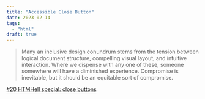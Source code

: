 ```yaml
---
title: "Accessible Close Button"
date: 2023-02-14
tags:
  - "html"
draft: true
---
```


> Many an inclusive design conundrum stems from the tension between logical document structure, compelling visual layout, and intuitive interaction. Where we dispense with any one of these, someone somewhere will have a diminished experience. Compromise is inevitable, but it should be an equitable sort of compromise.

[#20 HTMHell special: close buttons](https://www.htmhell.dev/20-close-buttons/)
